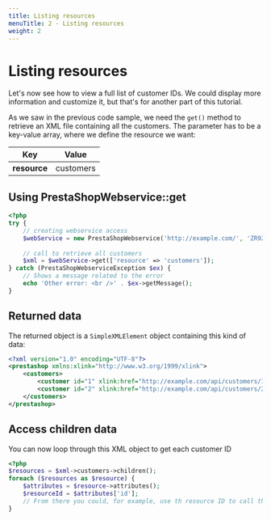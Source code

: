 ```yaml
---
title: Listing resources
menuTitle: 2 - Listing resources
weight: 2
---
```


# Listing resources

Let's now see how to view a full list of customer IDs. We could display more information and customize it, but that's for another part of this tutorial.

As we saw in the previous code sample, we need the `get()` method to retrieve an XML file containing all the customers. The parameter has to be a key-value array, where we define the resource we want:

| Key          | Value     |
|--------------|-----------|
| **resource** | customers |


## Using PrestaShopWebservice::get

```php
<?php
try {
    // creating webservice access
    $webService = new PrestaShopWebservice('http://example.com/', 'ZR92FNY5UFRERNI3O9Z5QDHWKTP3YIIT', false);
 
    // call to retrieve all customers
    $xml = $webService->get(['resource' => 'customers']);
} catch (PrestaShopWebserviceException $ex) {
    // Shows a message related to the error
    echo 'Other error: <br />' . $ex->getMessage();
}
```

## Returned data

The returned object is a `SimpleXMLElement` object containing this kind of data:

```xml
<?xml version="1.0" encoding="UTF-8"?>
<prestashop xmlns:xlink="http://www.w3.org/1999/xlink">
    <customers>
        <customer id="1" xlink:href="http://example.com/api/customers/1"/>
        <customer id="2" xlink:href="http://example.com/api/customers/2"/>
    </customers>
</prestashop>
```

## Access children data

You can now loop through this XML object to get each customer ID

```php
<?php
$resources = $xml->customers->children();
foreach ($resources as $resource) {
    $attributes = $resource->attributes();
    $resourceId = $attributes['id'];
    // From there you could, for example, use th resource ID to call the webservice to get its details
}
```
